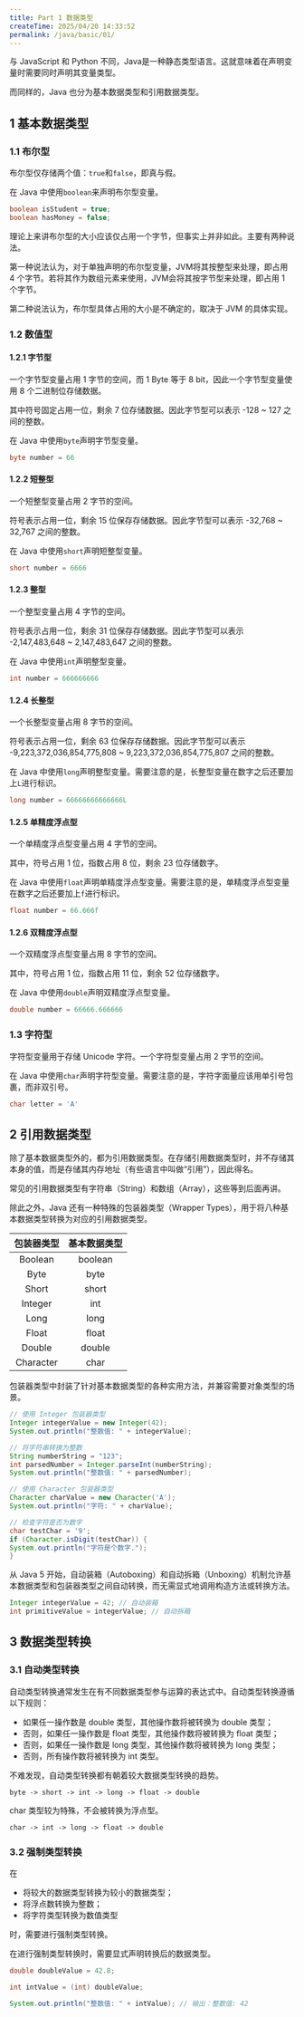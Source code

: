 ```yaml
---
title: Part 1 数据类型
createTime: 2025/04/20 14:33:52
permalink: /java/basic/01/
---
```


与 JavaScript 和 Python 不同，Java是一种静态类型语言。这就意味着在声明变量时需要同时声明其变量类型。

而同样的，Java 也分为基本数据类型和引用数据类型。

## 1 基本数据类型

### 1.1 布尔型

布尔型仅存储两个值：`true`和`false`，即真与假。

在 Java 中使用`boolean`来声明布尔型变量。

```java
boolean isStudent = true;
boolean hasMoney = false;
```

理论上来讲布尔型的大小应该仅占用一个字节，但事实上并非如此。主要有两种说法。

第一种说法认为，对于单独声明的布尔型变量，JVM将其按整型来处理，即占用 4 个字节。若将其作为数组元素来使用，JVM会将其按字节型来处理，即占用 1 个字节。

第二种说法认为，布尔型具体占用的大小是不确定的，取决于 JVM 的具体实现。

### 1.2 数值型

#### 1.2.1 字节型

一个字节型变量占用 1 字节的空间，而 1 Byte 等于 8 bit，因此一个字节型变量使用 8 个二进制位存储数据。

其中符号固定占用一位，剩余 7 位存储数据。因此字节型可以表示 -128 ~ 127 之间的整数。

在 Java 中使用`byte`声明字节型变量。

```java
byte number = 66
```

#### 1.2.2 短整型

一个短整型变量占用 2 字节的空间。

符号表示占用一位，剩余 15 位保存存储数据。因此字节型可以表示 -32,768 ~ 32,767 之间的整数。

在 Java 中使用`short`声明短整型变量。

```java
short number = 6666
```

#### 1.2.3 整型

一个整型变量占用 4 字节的空间。

符号表示占用一位，剩余 31 位保存存储数据。因此字节型可以表示 -2,147,483,648 ~ 2,147,483,647 之间的整数。

在 Java 中使用`int`声明整型变量。

```java
int number = 666666666
```

#### 1.2.4 长整型

一个长整型变量占用 8 字节的空间。

符号表示占用一位，剩余 63 位保存存储数据。因此字节型可以表示 -9,223,372,036,854,775,808 ~ 9,223,372,036,854,775,807 之间的整数。

在 Java 中使用`long`声明整型变量。需要注意的是，长整型变量在数字之后还要加上`L`进行标识。

```java
long number = 66666666666666L
```

#### 1.2.5 单精度浮点型

一个单精度浮点型变量占用 4 字节的空间。

其中，符号占用 1 位，指数占用 8 位，剩余 23 位存储数字。

在 Java 中使用`float`声明单精度浮点型变量。需要注意的是，单精度浮点型变量在数字之后还要加上`f`进行标识。

```java
float number = 66.666f
```

#### 1.2.6 双精度浮点型

一个双精度浮点型变量占用 8 字节的空间。

其中，符号占用 1 位，指数占用 11 位，剩余 52 位存储数字。

在 Java 中使用`double`声明双精度浮点型变量。

```java
double number = 66666.666666
```

### 1.3 字符型

字符型变量用于存储 Unicode 字符。一个字符型变量占用 2 字节的空间。

在 Java 中使用`char`声明字符型变量。需要注意的是，字符字面量应该用单引号包裹，而非双引号。

```java
char letter = 'A'
```

## 2 引用数据类型

除了基本数据类型外的，都为引用数据类型。在存储引用数据类型时，并不存储其本身的值，而是存储其内存地址（有些语言中叫做“引用”），因此得名。

常见的引用数据类型有字符串（String）和数组（Array），这些等到后面再讲。

除此之外，Java 还有一种特殊的包装器类型（Wrapper Types），用于将八种基本数据类型转换为对应的引用数据类型。

| 包装器类型 | 基本数据类型 |
| :--------: | :----------: |
| Boolean    | boolean      |
| Byte       | byte         |
| Short      | short        |
| Integer    | int          |
| Long       | long         |
| Float      | float        |
| Double     | double       |
| Character  | char         |

包装器类型中封装了针对基本数据类型的各种实用方法，并兼容需要对象类型的场景。

```java
// 使用 Integer 包装器类型
Integer integerValue = new Integer(42);
System.out.println("整数值: " + integerValue);

// 将字符串转换为整数
String numberString = "123";
int parsedNumber = Integer.parseInt(numberString);
System.out.println("整数值: " + parsedNumber);

// 使用 Character 包装器类型
Character charValue = new Character('A');
System.out.println("字符: " + charValue);

// 检查字符是否为数字
char testChar = '9';
if (Character.isDigit(testChar)) {
System.out.println("字符是个数字.");
}
```

从 Java 5 开始，自动装箱（Autoboxing）和自动拆箱（Unboxing）机制允许基本数据类型和包装器类型之间自动转换，而无需显式地调用构造方法或转换方法。

```java
Integer integerValue = 42; // 自动装箱
int primitiveValue = integerValue; // 自动拆箱
```

## 3 数据类型转换

### 3.1 自动类型转换

自动类型转换通常发生在有不同数据类型参与运算的表达式中。自动类型转换遵循以下规则：

- 如果任一操作数是 double 类型，其他操作数将被转换为 double 类型；
- 否则，如果任一操作数是 float 类型，其他操作数将被转换为 float 类型；
- 否则，如果任一操作数是 long 类型，其他操作数将被转换为 long 类型；
- 否则，所有操作数将被转换为 int 类型。

不难发现，自动类型转换都有朝着较大数据类型转换的趋势。

```text
byte -> short -> int -> long -> float -> double
```

char 类型较为特殊，不会被转换为浮点型。

```text
char -> int -> long -> float -> double
```

### 3.2 强制类型转换

在

- 将较大的数据类型转换为较小的数据类型；
- 将浮点数转换为整数；
- 将字符类型转换为数值类型

时，需要进行强制类型转换。

在进行强制类型转换时，需要显式声明转换后的数据类型。

```java
double doubleValue = 42.8;

int intValue = (int) doubleValue;

System.out.println("整数值: " + intValue); // 输出：整数值: 42
```
